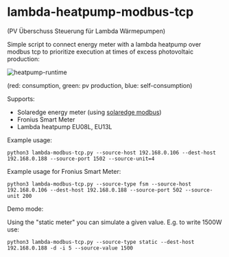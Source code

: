 # lambda-heatpump-modbus-tcp
(PV Überschuss Steuerung für Lambda Wärmepumpen)

Simple script to connect energy meter with a lambda heatpump over modbus tcp to prioritize execution at times of excess photovoltaic production:

![heatpump-runtime](https://user-images.githubusercontent.com/7126422/190114167-42f43732-50fe-4749-8e3d-93b72817e8d0.png)

(red: consumption, green: pv production, blue: self-consumption)

Supports:

- Solaredge energy meter (using [solaredge modbus](https://pypi.org/project/solaredge-modbus/))
- Fronius Smart Meter
- Lambda heatpump EU08L, EU13L

Example usage:

```
python3 lambda-modbus-tcp.py --source-host 192.168.0.106 --dest-host 192.168.0.188 --source-port 1502 --source-unit=4
```

Example usage for Fronius Smart Meter:

```
python3 lambda-modbus-tcp.py --source-type fsm --source-host 192.168.0.106 --dest-host 192.168.0.188 --source-port 502 --source-unit 200
```

Demo mode:

Using the "static meter" you can simulate a given value. E.g. to write 1500W use:

```
python3 lambda-modbus-tcp.py --source-type static --dest-host 192.168.0.188 -d -i 5 --source-value 1500
```
